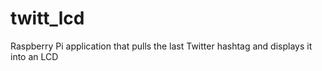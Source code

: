 twitt_lcd
=========

Raspberry Pi application that pulls the last Twitter hashtag and displays it into an LCD
